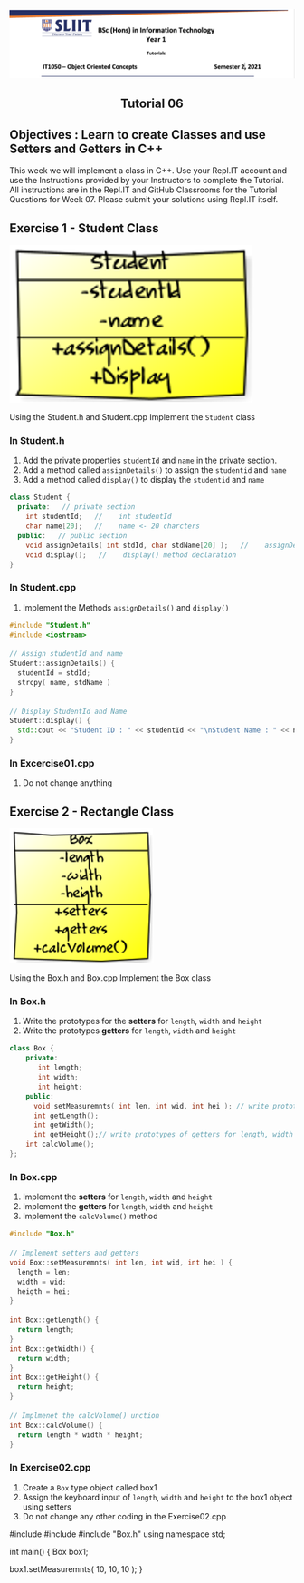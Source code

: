 ![logo](/resources/tutelogo.png)

## <div align="center">Tutorial 06</div>

## Objectives : Learn to create Classes and use Setters and Getters in C++

This week we will implement a class in C++.  Use your Repl.IT account and use the Instructions provided by your Instructors to complete the Tutorial.  All instructions are in the Repl.IT and GitHub Classrooms for the Tutorial Questions for Week 07. Please submit your solutions using Repl.IT itself.

## Exercise 1 - Student Class
![Exercise 1](/resources/Picture1.png)

Using the Student.h and Student.cpp Implement the ```Student``` class
### In Student.h
1.	Add the private properties ```studentId``` and ```name``` in the private section.
2.	Add a method called ```assignDetails()``` to assign the ```studentid``` and ```name```
3.	Add a method called ```display()``` to display the ```studentid``` and ```name```

```c++
class Student {
  private:   // private section
    int studentId;   //    int studentId
    char name[20];   //    name <- 20 charcters
  public:   // public section
    void assignDetails( int stdId, char stdName[20] );   //    assignDetails() method declaration
    void display();   //    display() method declaration
}

```
### In Student.cpp
1.	Implement the Methods ```assignDetails()``` and ```display()```
```c++
#include "Student.h"
#include <iostream>

// Assign studentId and name
Student::assignDetails() {
  studentId = stdId;
  strcpy( name, stdName )
}

// Display StudentId and Name
Student::display() {
  std::cout << "Student ID : " << studentId << "\nStudent Name : " << name << endl;
}
```
### In Excercise01.cpp
1.	Do not change anything

## Exercise 2 - Rectangle Class
![Exercise 1](/resources/Picture2.png)

Using the Box.h and Box.cpp Implement the Box class
### In Box.h
1.	Write the prototypes for the **setters** for ```length```, ```width``` and ```height```
2.	Write the prototypes **getters** for ```length```, ```width``` and ```height```
```c++
class Box {
    private:
       int length;
       int width;
       int height;
    public:
      void setMeasuremnts( int len, int wid, int hei ); // write prototypes of setters for length, width and height
      int getLength();
      int getWidth();
      int getHeight();// write prototypes of getters for length, width and height 
    int calcVolume();
};
```
### In Box.cpp
1.	Implement the **setters** for ```length```, ```width``` and ```height```
2.	Implement the **getters** for ```length```, ```width``` and ```height```
3.	Implement the ```calcVolume()``` method
```c++
#include "Box.h"

// Implement setters and getters
void Box::setMeasuremnts( int len, int wid, int hei ) {
  length = len;
  width = wid;
  heigth = hei;
}

int Box::getLength() {
  return length;
}
int Box::getWidth() {
  return width;
}
int Box::getHeight() {
  return height;
}

// Implmenet the calcVolume() unction
int Box::calcVolume() {
  return length * width * height;
}
```

### In Exercise02.cpp
1.	Create a ```Box``` type object called box1
2.	Assign the keyboard input of ```length```, ```width``` and ```height``` to the box1 object using setters
3.	Do not change any other coding in the Exercise02.cpp

#include <iostream>
#include <iomanip>
#include "Box.h"
using namespace std;

int main() {
  Box box1;

  box1.setMeasuremnts( 10, 10, 10 );
}

